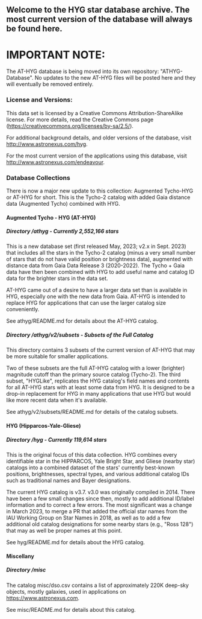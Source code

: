 ## Welcome to the HYG star database archive.  The most current version of the database will always be found here.

# IMPORTANT NOTE:

The AT-HYG database is being moved into its own repository: "ATHYG-Database". No updates to the new AT-HYG files will be posted here and they will eventually be removed entirely.

### License and Versions:

This data set is licensed by a Creative Commons Attribution-ShareAlike license. For more details, read the Creative Commons page (https://creativecommons.org/licenses/by-sa/2.5/).
 
For additional background details, and older versions of the database, visit  http://www.astronexus.com/hyg.

For the most current version of the applications using this database, visit http://www.astronexus.com/endeavour. 

### Database Collections

There is now a major new update to this collection: Augmented Tycho-HYG or AT-HYG for short. This is the Tycho-2 catalog with added Gaia distance data (Augmented Tycho) combined with HYG. 

#### Augmented Tycho - HYG (AT-HYG)
##### Directory /athyg - Currently 2,552,166 stars

This is a new database set (first released May, 2023; v2.x in Sept. 2023) that includes all the stars in the Tycho-2 catalog (minus a very small number of stars that do not have valid position or brightness data), augmented with distance data from Gaia Data Release 3 (2020-2022). The Tycho + Gaia data have then been combined with HYG to add useful name and catalog ID data for the brighter stars in the data set. 

AT-HYG came out of a desire to have a larger data set than is available in HYG, especially one with the new data from Gaia. AT-HYG is intended to replace HYG for applications that can use the larger catalog size conveniently.

See athyg/README.md for details about the AT-HYG catalog.

##### Directory /athyg/v2/subsets - Subsets of the Full Catalog

This directory contains 3 subsets of the current version of AT-HYG that may be more suitable for smaller applications. 

Two of these subsets are the full AT-HYG catalog with a lower (brighter) magnitude cutoff than the primary source catalog (Tycho-2). The third subset, "HYGLike", replicates the HYG catalog's field names and contents for all AT-HYG stars with at least some data from HYG. It is designed to be a drop-in replacement for HYG in many applications that use HYG but would like more recent data when it's available.

See athyg/v2/subsets/README.md for details of the catalog subsets.

#### HYG (Hipparcos-Yale-Gliese)
##### Directory /hyg - Currently 119,614 stars

This is the original focus of this data collection. HYG combines every identifiable star in the HIPPARCOS, Yale Bright Star, and Gliese (nearby star) catalogs into a combined dataset of the stars' currently best-known positions, brightnesses, spectral types, and various additional catalog IDs such as traditional names and Bayer designations.

The current HYG catalog is v3.7. v3.0 was originally compiled in 2014. There have been a few small changes since then, mostly to add additional ID/label information and to correct a few errors. The most significant was a change in March 2023, to merge a PR that added the official star names from the IAU Working Group on Star Names in 2018, as well as to add a few additional old catalog designations for some nearby stars (e.g., "Ross 128") that may as well be proper names at this point.

See hyg/README.md for details about the HYG catalog.

#### Miscellany
##### Directory /misc

The catalog misc/dso.csv contains a list of approximately 220K deep-sky objects, mostly galaxies, used in applications on https://www.astronexus.com. 

See misc/README.md for details about this catalog.